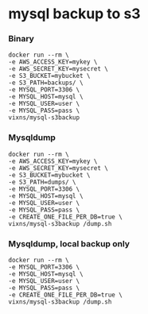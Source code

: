 # mysql backup to s3

### Binary

	docker run --rm \
	-e AWS_ACCESS_KEY=mykey \
	-e AWS_SECRET_KEY=mysecret \
	-e S3_BUCKET=mybucket \
	-e S3_PATH=backups/ \
	-e MYSQL_PORT=3306 \
	-e MYSQL_HOST=mysql \
	-e MYSQL_USER=user \
	-e MYSQL_PASS=pass \
	vixns/mysql-s3backup

### Mysqldump

	docker run --rm \
	-e AWS_ACCESS_KEY=mykey \
	-e AWS_SECRET_KEY=mysecret \
	-e S3_BUCKET=mybucket \
	-e S3_PATH=dumps/ \
	-e MYSQL_PORT=3306 \
	-e MYSQL_HOST=mysql \
	-e MYSQL_USER=user \
	-e MYSQL_PASS=pass \
	-e CREATE_ONE_FILE_PER_DB=true \
	vixns/mysql-s3backup /dump.sh

### Mysqldump, local backup only

	docker run --rm \
	-e MYSQL_PORT=3306 \
	-e MYSQL_HOST=mysql \
	-e MYSQL_USER=user \
	-e MYSQL_PASS=pass \
	-e CREATE_ONE_FILE_PER_DB=true \
	vixns/mysql-s3backup /dump.sh
